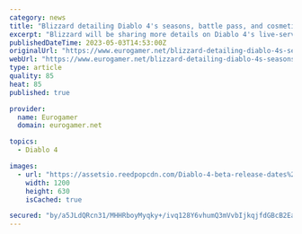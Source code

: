 ```yaml
---
category: news
title: "Blizzard detailing Diablo 4's seasons, battle pass, and cosmetics next week"
excerpt: "Blizzard will be sharing more details on Diablo 4's live-service trappings as part of a newly announced Developer ..."
publishedDateTime: 2023-05-03T14:53:00Z
originalUrl: "https://www.eurogamer.net/blizzard-detailing-diablo-4s-seasons-battle-pass-and-cosmetics-next-week"
webUrl: "https://www.eurogamer.net/blizzard-detailing-diablo-4s-seasons-battle-pass-and-cosmetics-next-week"
type: article
quality: 85
heat: 85
published: true

provider:
  name: Eurogamer
  domain: eurogamer.net

topics:
  - Diablo 4

images:
  - url: "https://assetsio.reedpopcdn.com/Diablo-4-beta-release-dates%2C-how-to-access-closed-and-open-beta-cover.jpg?width=1200&height=630&fit=crop&enable=upscale&auto=webp"
    width: 1200
    height: 630
    isCached: true

secured: "by/a5JLdQRcn31/MHHRboyMyqky+/ivq128Y6vhumQ3mVvbIjkqjfdGBcB2EaoGVyd9GE1XbXSv7lDI9p9ZREjQcr4p9MQ/Uh6NU0bVfKXvoM37h5VMket4dwwrEi1S+JmHUT6obQy0sgUXeUDahDT8UBOidjgf+T33pKm1xDSA/MM4VbLuhWraSc39bdwWlbGWieOFJMdIYyIFvQZ11JazNTzZG4WF9LgIzQyKGdov1LW9ksIznMs7dtgoZ3VXe1zuB3ZIPn509Hf3fA2cZs9CbVUBDoHv9wEofAlopGib3U7rVL4v0gtuirBBNX96A7ceBOTVdFXudOPenAqcxgKCzQABHNZOYi/75juJzstk=;yTGyg1zVx2Hdh8AfK1HIMA=="
---
```


